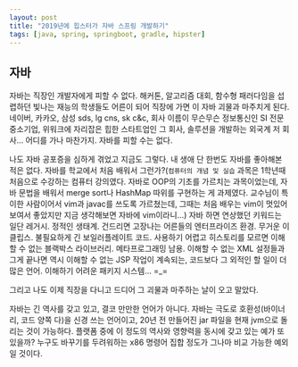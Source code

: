 ```yaml
---
layout: post
title: "2019년에 힙스터가 자바 스프링 개발하기"
tags: [java, spring, springboot, gradle, hipster]
---
```


## 자바

자바는 직장인 개발자에게 피할 수 없다. 해커톤, 알고리즘 대회, 함수형 패러다임을 
섭렵하던 빛나는 재능의 학생들도 어른이 되어 직장에 가면 이 자바 괴물과 마주치게 된다. 네이버, 카카오, 삼성 sds, lg cns, sk c&c, 회사 이름이 무슨무슨 정보통신인 SI 전문 중소기업, 위워크에 자리잡은 힙한 스타트업인 그 회사, 솔루션을 개발하는 외국계 저 회사... 어디를 가나 마찬가지. 자바를 피할 수는 없다.

나도 자바 공포증을 심하게 겪었고 지금도 그렇다. 내 생애 단 한번도 자바를 좋아해본 적은 없다. 자바를 학교에서 처음 배워서 그런가?(`컴퓨터의 개념 및 실습` 과목은 1학년때 처음으로 수강하는 컴퓨터 강의였다. 자바로 OOP의 기초를 가르치는 과목이었는데, 자바 문법을 배워서 merge sort나 HashMap 따위를 구현하는 게 과제였다. 교수님이 특이한 사람이어서 vim과 javac를 쓰도록 가르쳤는데, 그때는 처음 배우는 vim이 멋있어보여서 좋았지만 지금 생각해보면 자바에 vim이라니...) 자바 하면 연상했던 키워드는 일단 레거시. 정적인 생태계. 건드리면 고장나는 어른들의 엔터프라이즈 환경. 무거운 이클립스. 불필요하게 긴 보일러플레이트 코드. 사용하기 어렵고 히스토리를 모르면 이해할 수 없는 블랙박스 라이브러리. 메타프로그래밍 남용. 이해할 수 없는 XML 설정들과 그게 끝나면 역시 이해할 수 없는 JSP 작업이 계속되는, 코드보다 그 외적인 할 일이 더 많은 언어. 이해하기 어려운 패키지 시스템... =_=

그리고 나도 이제 직장을 다니고 드디어 그 괴물과 마주하는 날이 오고 말았다.

자바는 긴 역사를 갖고 있고, 결코 만만한 언어가 아니다. 자바는 극도로 호환성(바이너리, 코드 양쪽 다)을 신경 쓰는 언어이고, 20년 전 만들어진 jar 파일을 현재 jvm으로 돌리는 것이 가능하다. 플랫폼 중에 이 정도의 역사와 영향력을 동시에 갖고 있는 예가 또 있을까? 누구도 바꾸기를 두려워하는 x86 명령어 집합 정도가 그나마 비교 가능한 예외일 것이다.

